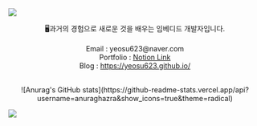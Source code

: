<img src="https://capsule-render.vercel.app/api?&type=waving&color=timeAuto&height=180&section=header&text=yeosu623's%20playground&fontSize=50&animation=fadeIn&fontAlignY=45" />
  </p>
<div align='center'> 🖥과거의 경험으로 새로운 것을 배우는 임베디드 개발자입니다.</div>
<br>
<div align='center'> Email : yeosu623@naver.com</div>
<div align='center'> Portfolio : <a href="https://www.notion.so/Ctrl-Z-1a9979308de280589ad0c1b5ebb337c5">Notion Link</a></div>
<div align='center'> Blog : <a href="https://yeosu623.github.io/">https://yeosu623.github.io/</a></div>
<br>
<p align="center">
![Anurag's GitHub stats](https://github-readme-stats.vercel.app/api?username=anuraghazra&show_icons=true&theme=radical)
</p>
<img src="https://capsule-render.vercel.app/api?type=waving&color=auto&height=100&section=footer" />
